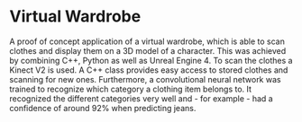 # Virtual Wardrobe
A proof of concept application of a virtual wardrobe, which is able to scan clothes
and display them on a 3D model of a character. This was achieved by combining C++,
Python as well as Unreal Engine 4. To scan the clothes a Kinect V2 is used.
A C++ class provides easy access to stored clothes and
scanning for new ones. Furthermore, a convolutional neural network was trained to recognize
which category a clothing item belongs to. It recognized the different categories very well
and - for example - had a confidence of around 92% when predicting jeans.
